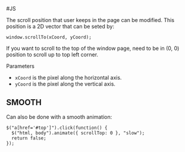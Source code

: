 #JS 

The scroll position that user keeps in the page can be modified. 
This position is a 2D vector that can be seted by: 

```JS
window.scrollTo(xCoord, yCoord);
```

If you want to scroll to the top of the window page, need to be in (0, 0) position to scroll up to top left corner. 

Parameters

- `xCoord` is the pixel along the horizontal axis.
- `yCoord` is the pixel along the vertical axis.


## SMOOTH

Can also be done with a smooth animation: 

```JS
$("a[href='#top']").click(function() {
  $("html, body").animate({ scrollTop: 0 }, "slow");
  return false;
});
```